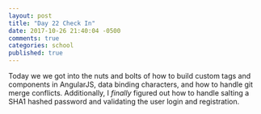 ```yaml
---
layout: post
title: "Day 22 Check In"
date: 2017-10-26 21:40:04 -0500
comments: true
categories: school
published: true
---
```


Today we we got into the nuts and bolts of how to build custom tags and components in AngularJS, data binding characters, and how to handle git merge conflicts. Additionally, I *finally* figured out how to handle salting a SHA1 hashed password and validating the user login and registration.